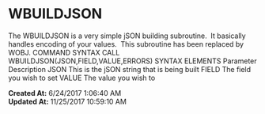 # WBUILDJSON

The WBUILDJSON is a very simple jSON building subroutine.  It basically handles encoding of your values.  This subroutine has been replaced by WOBJ. COMMAND SYNTAX CALL WBUILDJSON(JSON,FIELD,VALUE,ERRORS) SYNTAX ELEMENTS Parameter Description JSON This is the jSON string that is being built FIELD The field you wish to set VALUE The value you wish to  

**Created At:** 6/24/2017 1:06:40 AM  
**Updated At:** 11/25/2017 10:59:10 AM  

